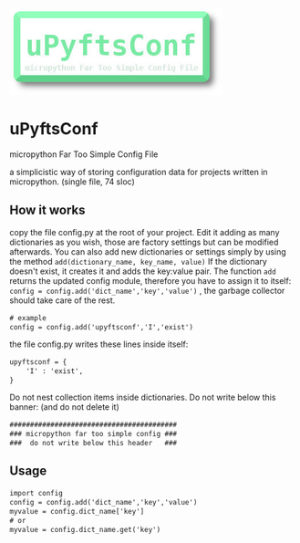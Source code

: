 ![micropython Far Too Simple Config File!](/upyftsc.jpg "uPyftsConf")

# uPyftsConf
micropython Far Too Simple Config File

a simplicistic way of storing configuration data for projects written in micropython. (single file, 74 sloc)

## How it works
copy the file config.py at the root of your project.
Edit it adding as many dictionaries as you wish, those are factory settings but can be modified afterwards.
You can also add new dictionaries or settings simply by using the method `add(dictionary_name, key_name, value)`
If the dictionary doesn't exist, it creates it and adds the key:value pair.
The function `add` returns the updated config module, therefore you have to assign it to itself: `config = config.add('dict_name','key','value')` , the garbage collector should take care of the rest.

```micropython
# example
config = config.add('upyftsconf','I','exist')
```
the file config.py writes these lines inside itself:

```micropython
upyftsconf = {
    'I' : 'exist',
}
```

Do not nest collection items inside dictionaries.
Do not write below this banner:
(and do not delete it)

```micropython
#########################################
### micropython far too simple config ###
###  do not write below this header   ###
```

## Usage

```micropython
import config
config = config.add('dict_name','key','value')
myvalue = config.dict_name['key']
# or
myvalue = config.dict_name.get('key')
```
